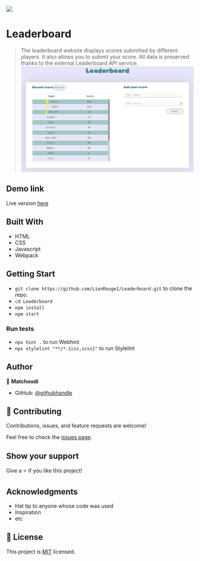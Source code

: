 ![](https://img.shields.io/badge/Microverse-blueviolet)

# Leaderboard

> The leaderboard website displays scores submitted by different players. It also allows you to submit your score. All data is preserved thanks to the external Leaderboard API service.
![screenshot](src/images/leaderboard.png)

## Demo link
Live version [here](https://lionrouge1.github.io/Leaderboard/)

## Built With

- HTML
- CSS
- Javascript
- Webpack

## Getting Start
- `git clone https://github.com/LionRouge1/Leaderboard.git` to clone the repo.
- `cd Leaderboard`
- `npm install`
- `npm start`

### Run tests
- `npx hint .` to run Webhint
- `npx stylelint "**/*.{css,scss}"` to run Stylelint

## Author

👤 **Matchoudi**

- GitHub: [@githubhandle](https://github.com/LionRouge1)

## 🤝 Contributing

Contributions, issues, and feature requests are welcome!

Feel free to check the [issues page](../../issues/).

## Show your support

Give a ⭐️ if you like this project!

## Acknowledgments

- Hat tip to anyone whose code was used
- Inspiration
- etc

## 📝 License

This project is [MIT](./MIT.md) licensed.
